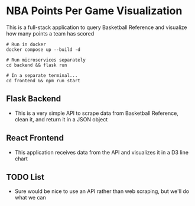 # NBA Points Per Game Visualization
This is a full-stack application to query Basketball Reference and visualize how many points a team has scored

```
# Run in docker
docker compose up --build -d

# Run microservices separately
cd backend && flask run

# In a separate terminal...
cd frontend && npm run start
```

## Flask Backend
* This is a very simple API to scrape data from Basketball Reference, clean it, and return it in a JSON object

## React Frontend
* This application receives data from the API and visualizes it in a D3 line chart

## TODO List
* Sure would be nice to use an API rather than web scraping, but we'll do what we can